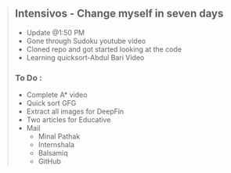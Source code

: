 > ## Intensivos - Change myself in seven days
> - Update @1:50 PM
> - Gone through Sudoku youtube video
> - Cloned repo and got started looking at the code
> - Learning quicksort-Abdul Bari Video
> ### To Do : 
> - Complete A* video
> - Quick sort GFG
> - Extract all images for DeepFin
> - Two articles for Educative
> - Mail
>   - Minal Pathak
>   - Internshala
>   - Balsamiq
>   - GitHub

